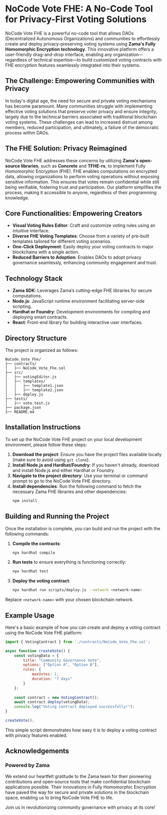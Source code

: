 # NoCode Vote FHE: A No-Code Tool for Privacy-First Voting Solutions

NoCode Vote FHE is a powerful no-code tool that allows DAOs (Decentralized Autonomous Organizations) and communities to effortlessly create and deploy privacy-preserving voting systems using **Zama's Fully Homomorphic Encryption technology**. This innovative platform offers a user-friendly drag-and-drop interface, enabling any organization—regardless of technical expertise—to build customized voting contracts with FHE encryption features seamlessly integrated into their systems.

## The Challenge: Empowering Communities with Privacy

In today's digital age, the need for secure and private voting mechanisms has become paramount. Many communities struggle with implementing effective voting solutions that preserve voter privacy and ensure integrity, largely due to the technical barriers associated with traditional blockchain voting systems. These challenges can lead to increased distrust among members, reduced participation, and ultimately, a failure of the democratic process within DAOs.

## The FHE Solution: Privacy Reimagined

NoCode Vote FHE addresses these concerns by utilizing **Zama's open-source libraries**, such as **Concrete** and **TFHE-rs**, to implement Fully Homomorphic Encryption (FHE). FHE enables computations on encrypted data, allowing organizations to perform voting operations without exposing sensitive information. This ensures that votes remain confidential while still being verifiable, fostering trust and participation. Our platform simplifies the process, making it accessible to anyone, regardless of their programming knowledge.

## Core Functionalities: Empowering Creators

- **Visual Voting Rules Editor**: Craft and customize voting rules using an intuitive interface.
- **Diverse FHE Voting Templates**: Choose from a variety of pre-built templates tailored for different voting scenarios.
- **One-Click Deployment**: Easily deploy your voting contracts to major blockchains with a single action.
- **Reduced Barriers to Adoption**: Enables DAOs to adopt privacy governance seamlessly, enhancing community engagement and trust.

## Technology Stack

- **Zama SDK**: Leverages Zama’s cutting-edge FHE libraries for secure computations.
- **Node.js**: JavaScript runtime environment facilitating server-side scripting.
- **Hardhat or Foundry**: Development environments for compiling and deploying smart contracts.
- **React**: Front-end library for building interactive user interfaces.

## Directory Structure

The project is organized as follows:

```
NoCode_Vote_Fhe/
├── contracts/
│   ├── NoCode_Vote_Fhe.sol
├── src/
│   ├── votingEditor.js
│   ├── templates/
│   │   ├── template1.json
│   │   ├── template2.json
│   ├── deploy.js
├── tests/
│   ├── vote.test.js
├── package.json
├── README.md
```

## Installation Instructions

To set up the NoCode Vote FHE project on your local development environment, please follow these steps:

1. **Download the project**: Ensure you have the project files available locally (make sure to avoid using `git clone`).
2. **Install Node.js and Hardhat/Foundry**: If you haven't already, download and install Node.js and either Hardhat or Foundry.
3. **Navigate to the project directory**: Use your terminal or command prompt to go to the NoCode Vote FHE directory.
4. **Install dependencies**: Run the following command to fetch the necessary Zama FHE libraries and other dependencies:
   ```bash
   npm install
   ```

## Building and Running the Project

Once the installation is complete, you can build and run the project with the following commands:

1. **Compile the contracts**:
   ```bash
   npx hardhat compile
   ```
2. **Run tests** to ensure everything is functioning correctly:
   ```bash
   npx hardhat test
   ```
3. **Deploy the voting contract**:
   ```bash
   npx hardhat run scripts/deploy.js --network <network-name>
   ```

Replace `<network-name>` with your chosen blockchain network.

## Example Usage

Here's a basic example of how you can create and deploy a voting contract using the NoCode Vote FHE platform:

```javascript
import { VotingContract } from './contracts/NoCode_Vote_Fhe.sol';

async function createVote() {
    const votingData = {
        title: "Community Governance Vote",
        options: ["Option A", "Option B"],
        rules: {
            maxVotes: 1,
            duration: "7 days"
        }
    };
    
    const contract = new VotingContract();
    await contract.deploy(votingData);
    console.log("Voting contract deployed successfully!");
}

createVote();
```

This simple script demonstrates how easy it is to deploy a voting contract with privacy features enabled.

## Acknowledgements

### Powered by Zama

We extend our heartfelt gratitude to the Zama team for their pioneering contributions and open-source tools that make confidential blockchain applications possible. Their innovations in Fully Homomorphic Encryption have paved the way for secure and private solutions in the blockchain space, enabling us to bring NoCode Vote FHE to life. 

Join us in revolutionizing community governance with privacy at its core!

